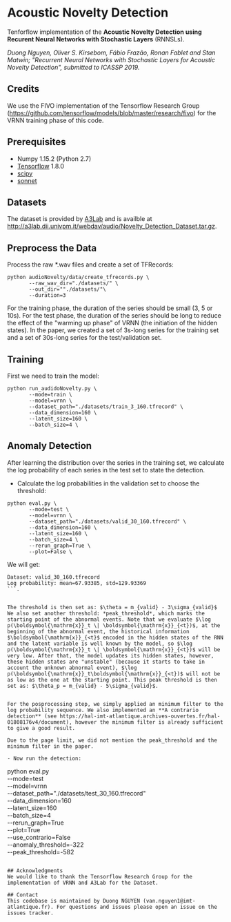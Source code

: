 # Acoustic Novelty Detection

Tenforflow implementation of the **Acoustic Novelty Detection using Recurent Neural Networks with Stochastic Layers** (RNNSLs).

*Duong Nguyen, Oliver S. Kirsebom, Fábio Frazão, Ronan Fablet and Stan Matwin; "Recurrent Neural Networks with Stochastic Layers for Acoustic Novelty Detection", submitted to ICASSP 2019.*

## Credits
We use the FIVO implementation of the Tensorflow Research Group (https://github.com/tensorflow/models/blob/master/research/fivo) for the VRNN training phase of this code.

## Prerequisites
- Numpy 1.15.2 (Python 2.7)
- [Tensorflow](http://tensorflow.org) 1.8.0 
- [scipy](https://www.scipy.org/)
- [sonnet](https://github.com/deepmind/sonnet)

## Datasets
The dataset is provided by [A3Lab](http://www.a3lab.dii.univpm.it) and is availble at http://a3lab.dii.univpm.it/webdav/audio/Novelty_Detection_Dataset.tar.gz.

## Preprocess the Data
Process the raw *.wav files and create a set of TFRecords:
```
python audioNovelty/data/create_tfrecords.py \
       --raw_wav_dir="./datasets/" \
       --out_dir=""./datasets/"\
       --duration=3
```

For the training phase, the duration of the series should be small (3, 5 or 10s). For the test phase, the duration of the series should be long to reduce the effect of the "warming up phase" of VRNN (the initiation of the hidden states).
In the paper, we created a set of 3s-long series for the training set and a set of 30s-long series for the test/validation set.

## Training
First we need to train the model:
```
python run_audidoNovelty.py \
       --mode=train \
       --model=vrnn \
       --dataset_path="./datasets/train_3_160.tfrecord" \
       --data_dimension=160 \
       --latent_size=160 \
       --batch_size=4 \
```

## Anomaly Detection
After learning the distribution over the series in the training set, we calculate the log probability of each series in the test set to state the detection.

- Calculate the log probabilities in the validation set to choose the threshold:
```
python eval.py \
       --mode=test \
       --model=vrnn \
       --dataset_path="./datasets/valid_30_160.tfrecord" \
       --data_dimension=160 \
       --latent_size=160 \
       --batch_size=4 \
       --rerun_graph=True \
       --plot=False \
```

We will get:
```
Dataset: valid_30_160.tfrecord
Log probability: mean=67.93385, std=129.93369
```.


The threshold is then set as: $\theta = m_{valid} - 3\sigma_{valid}$
We also set another threshold: *peak_threshold*, which marks the starting point of the abnormal events. Note that we evaluate $\log p(\boldsymbol{\mathrm{x}}_t \| \boldsymbol{\mathrm{x}}_{<t})$, at the beginning of the abnormal event, the historical information $\boldsymbol{\mathrm{x}}_{<t}$ encoded in the hidden states of the RNN and the latent variable is well known by the model, so $\log p(\boldsymbol{\mathrm{x}}_t \| \boldsymbol{\mathrm{x}}_{<t})$ will be very low. After that, the model updates its hidden states, however, these hidden states are "unstable" (because it starts to take in account the unknown abnormal event), $\log p(\boldsymbol{\mathrm{x}}_t\boldsymbol{\mathrm{x}}_{<t})$ will not be as low as the one at the starting point. This peak threshold is then set as: $\theta_p = m_{valid} - 5\sigma_{valid}$.


For the posprocessing step, we simply applied an minimum filter to the log probability sequence. We also implemented an **A contrario detection** (see https://hal-imt-atlantique.archives-ouvertes.fr/hal-01808176v4/document), however the minimum filter is already sufficient to give a good result.

Due to the page limit, we did not mention the peak_threshold and the minimum filter in the paper. 

- Now run the detection:
```
python eval.py \
       --mode=test \
       --model=vrnn \
       --dataset_path="./datasets/test_30_160.tfrecord" \
       --data_dimension=160 \
       --latent_size=160 \
       --batch_size=4 \
       --rerun_graph=True \
       --plot=True \
       --use_contrario=False \
       --anomaly_threshold=-322 \
       --peak_threshold=-582
```

## Acknowledgments
We would like to thank the Tensorflow Research Group for the implementation of VRNN and A3Lab for the Dataset.

## Contact
This codebase is maintained by Duong NGUYEN (van.nguyen1@imt-atlantique.fr). For questions and issues please open an issue on the issues tracker.
